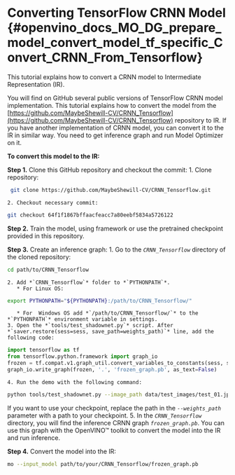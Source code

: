 # Converting TensorFlow CRNN Model {#openvino_docs_MO_DG_prepare_model_convert_model_tf_specific_Convert_CRNN_From_Tensorflow}

This tutorial explains how to convert a CRNN model to Intermediate Representation (IR).

You will find on GitHub several public versions of TensorFlow CRNN model implementation. This tutorial explains how to convert the model from
the [https://github.com/MaybeShewill-CV/CRNN_Tensorflow](https://github.com/MaybeShewill-CV/CRNN_Tensorflow) repository to IR. 
If you have another implementation of CRNN model, you can convert it to the IR in similar way. You need to get inference graph and run Model Optimizer on it.

**To convert this model to the IR:**

**Step 1.** Clone this GitHub repository and checkout the commit:
    1. Clone repository:
```sh
 git clone https://github.com/MaybeShewill-CV/CRNN_Tensorflow.git
```
    2. Checkout necessary commit:
```sh
git checkout 64f1f1867bffaacfeacc7a80eebf5834a5726122
```

**Step 2.** Train the model, using framework or use the pretrained checkpoint provided in this repository.

**Step 3.** Create an inference graph:
    1. Go to the *`CRNN_Tensorflow`* directory of the cloned repository:
```sh
cd path/to/CRNN_Tensorflow
```
    2. Add *`CRNN_Tensorflow`* folder to *`PYTHONPATH`*.
       * For Linux OS:
```sh
export PYTHONPATH="${PYTHONPATH}:/path/to/CRNN_Tensorflow/"
```
       * For  Windows OS add *`/path/to/CRNN_Tensorflow/`* to the *`PYTHONPATH`* environment variable in settings.
    3. Open the *`tools/test_shadownet.py`* script. After *`saver.restore(sess=sess, save_path=weights_path)`* line, add the following code:
```python
import tensorflow as tf
from tensorflow.python.framework import graph_io
frozen = tf.compat.v1.graph_util.convert_variables_to_constants(sess, sess.graph_def, ['shadow/LSTMLayers/transpose_time_major'])
graph_io.write_graph(frozen, '.', 'frozen_graph.pb', as_text=False)
```
    4. Run the demo with the following command:
```sh
python tools/test_shadownet.py --image_path data/test_images/test_01.jpg --weights_path model/shadownet/shadownet_2017-10-17-11-47-46.ckpt-199999
```
   If you want to use your checkpoint, replace the path in the *`--weights_path`* parameter with a path to your checkpoint.
    5. In the *`CRNN_Tensorflow`* directory, you will find the inference CRNN graph *`frozen_graph.pb`*. You can use this graph with the OpenVINO&trade; toolkit
     to convert the model into the IR and run inference.

**Step 4.** Convert the model into the IR:
```sh
mo --input_model path/to/your/CRNN_Tensorflow/frozen_graph.pb
```




